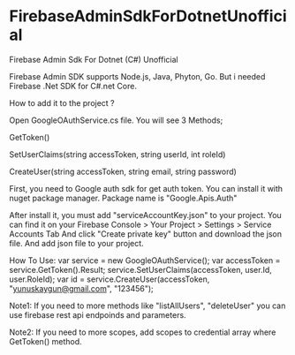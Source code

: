 # FirebaseAdminSdkForDotnetUnofficial
Firebase Admin Sdk For Dotnet (C#) Unofficial

Firebase Admin SDK supports Node.js, Java, Phyton, Go.
But i needed Firebase .Net SDK for C#.net Core.

How to add it to the project ?

Open GoogleOAuthService.cs file. You will see 3 Methods;

GetToken()

SetUserClaims(string accessToken, string userId, int roleId)

CreateUser(string accessToken, string email, string password)

First, you need to Google auth sdk for get auth token. You can install it with nuget package manager. 
Package name is "Google.Apis.Auth"

After install it, you must add "serviceAccountKey.json" to your project.
You can find it on your Firebase Console > Your Project > Settings > Service Accounts Tab 
And click "Create private key" button and download the json file. And add json file to your project.

How To Use:
var service = new GoogleOAuthService();
var accessToken = service.GetToken().Result;
service.SetUserClaims(accessToken, user.Id, user.RoleId);
var id = service.CreateUser(accessToken, "yunuskaygun@gmail.com", "123456");

Note1: If you need to more methods like "listAllUsers", "deleteUser" you can use firebase rest api endpoinds and parameters.

Note2: If you need to more scopes, add scopes to credential array where GetToken() method.


